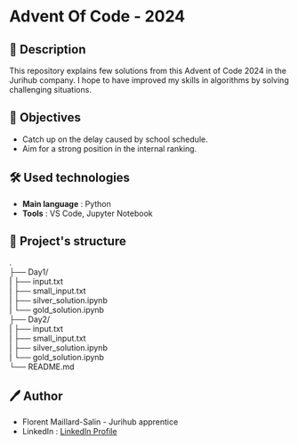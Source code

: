 # Advent Of Code - 2024

## 📖 Description
This repository explains few solutions from this Advent of Code 2024 in the Jurihub company. I hope to have improved my skills in algorithms by solving challenging situations.

## 🎯 Objectives
- Catch up on the delay caused by school schedule.
- Aim for a strong position in the internal ranking.

## 🛠️ Used technologies
- **Main language** : Python
- **Tools** : VS Code, Jupyter Notebook

## 📂 Project's structure
.  
├── Day1/  
|   ├── input.txt  
|   ├── small_input.txt  
|   ├── silver_solution.ipynb  
|   └── gold_solution.ipynb  
├── Day2/  
|   ├── input.txt  
|   ├── small_input.txt  
|   ├── silver_solution.ipynb  
|   └── gold_solution.ipynb  
└── README.md  

## 🖊️ Author
- Florent Maillard-Salin - Jurihub apprentice
- LinkedIn : [LinkedIn Profile](https://www.linkedin.com/in/florent-maillard-salin-6213162a0)
